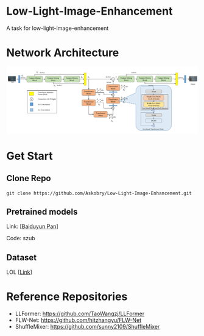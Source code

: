 # Low-Light-Image-Enhancement
A task for low-light-image-enhancement
# Network Architecture
![image](figures/network_architecture.png)
# Get Start
## Clone Repo
```
git clone https://github.com/Askobry/Low-Light-Image-Enhancement.git
```
## Pretrained models
Link: [[Baiduyun Pan](https://pan.baidu.com/s/1V5cLs1P8LIOwE-svoCDRtw)]

Code: szub
## Dataset
LOL [[Link](https://daooshee.github.io/BMVC2018website/)]
# Reference Repositories
- LLFormer: https://github.com/TaoWangzj/LLFormer
- FLW-Net: https://github.com/hitzhangyu/FLW-Net
- ShuffleMixer: https://github.com/sunny2109/ShuffleMixer
